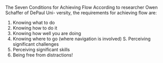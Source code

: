The Seven Conditions for Achieving Flow
According to researcher Owen Schaffer of DePaul Uni-
versity, the requirements for achieving flow are:
1. Knowing what to do
2. Knowing how to do it
3. Knowing how well you are doing
4. Knowing where to go (where navigation is
involved)
S. Perceiving significant challenges
6. Perceiving significant skills
7. Being free from distractions!